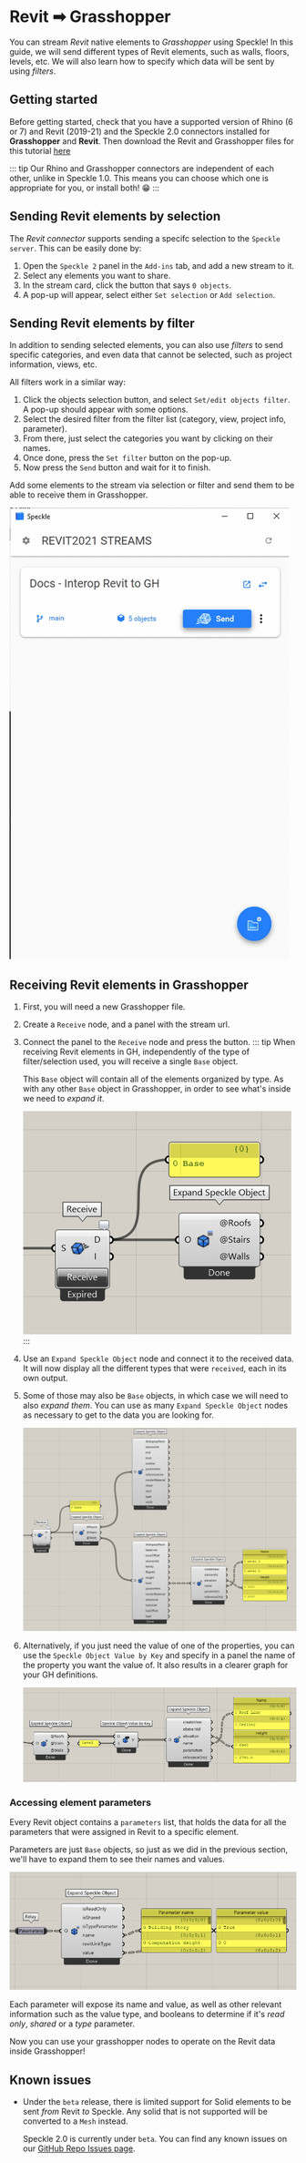 # Revit ➡ Grasshopper

You can stream _Revit_ native elements to _Grasshopper_ using Speckle! In this guide, we will send different types of Revit elements, such as walls, floors, levels, etc. We will also learn how to specify which data will be sent by using _filters_.

## Getting started

Before getting started, check that you have a supported version of Rhino (6 or 7) and Revit (2019-21) and the Speckle 2.0 connectors installed for **Grasshopper** and **Revit**. Then download the Revit and Grasshopper files for this tutorial [here](https://drive.google.com/drive/folders/1xl6X6g7Lestv6krJ-oLDdX8Ch5c1kWa7?usp=sharing)

::: tip
Our Rhino and Grasshopper connectors are independent of each other, unlike in Speckle 1.0. This means you can choose which one is appropriate for you, or install both! 😁
:::

## Sending Revit elements by selection

The _Revit connector_ supports sending a specifc selection to the `Speckle server`. This can be easily done by:

1. Open the `Speckle 2` panel in the `Add-ins` tab, and add a new stream to it.
2. Select any elements you want to share.
3. In the stream card, click the button that says `0 objects`.
4. A pop-up will appear, select either `Set selection` or `Add selection`.

## Sending Revit elements by filter

In addition to sending selected elements, you can also use _filters_ to send specific categories, and even data that cannot be selected, such as project information, views, etc.

All filters work in a similar way:

1. Click the objects selection button, and select `Set/edit objects filter`. A pop-up should appear with some options.
2. Select the desired filter from the filter list (category, view, project info, parameter).
3. From there, just select the categories you want by clicking on their names.
4. Once done, press the `Set filter` button on the pop-up.
5. Now press the `Send` button and wait for it to finish.

Add some elements to the stream via selection or filter and send them to be able to receive them in Grasshopper.

![Sending filtered elements](./img-interop/gh-filterByCategoryAndSend.gif)

## Receiving Revit elements in Grasshopper

1. First, you will need a new Grasshopper file.
2. Create a `Receive` node, and a panel with the stream url.
3. Connect the panel to the `Receive` node and press the button.
   ::: tip
   When receiving Revit elements in GH, independently of the type of filter/selection used, you will receive a single `Base` object.

   This `Base` object will contain all of the elements organized by type. As with any other `Base` object in Grasshopper, in order to see what's inside we need to _expand it_.

   ![Single speckle object receive](./img-interop/gh-receive-baseObject.png)
   :::

4. Use an `Expand Speckle Object` node and connect it to the received data. It will now display all the different types that were `received`, each in its own output.

5. Some of those may also be `Base` objects, in which case we will need to also _expand them_. You can use as many `Expand Speckle Object` nodes as necessary to get to the data you are looking for.

   ![Expand recursively](./img-interop/gh-expandRevitObjects.png)

6. Alternatively, if you just need the value of one of the properties, you can use the `Speckle Object Value by Key` and specify in a panel the name of the property you want the value of. It also results in a clearer graph for your GH definitions.

   ![Get single property value](./img-interop/gh-getPropertyByKey.png)

### Accessing element parameters

Every Revit object contains a `parameters` list, that holds the data for all the parameters that were assigned in Revit to a specific element.

Parameters are just `Base` objects, so just as we did in the previous section, we'll have to expand them to see their names and values.

![Expand parameters](./img-interop/gh-getParameterValues.png)

Each parameter will expose its name and value, as well as other relevant information such as the value type, and booleans to determine if it's _read only_, _shared_ or a _type_ parameter.

Now you can use your grasshopper nodes to operate on the Revit data inside Grasshopper!

## Known issues

- Under the `beta` release, there is limited support for Solid elements to be sent _from_ Revit _to_ Speckle. Any solid that is not supported will be converted to a `Mesh` instead.

  Speckle 2.0 is currently under `beta`. You can find any known issues on our [GitHub Repo Issues page](https://github.com/specklesystems/speckle-sharp/issues?q=is%3Aissue+is%3Aopen).
